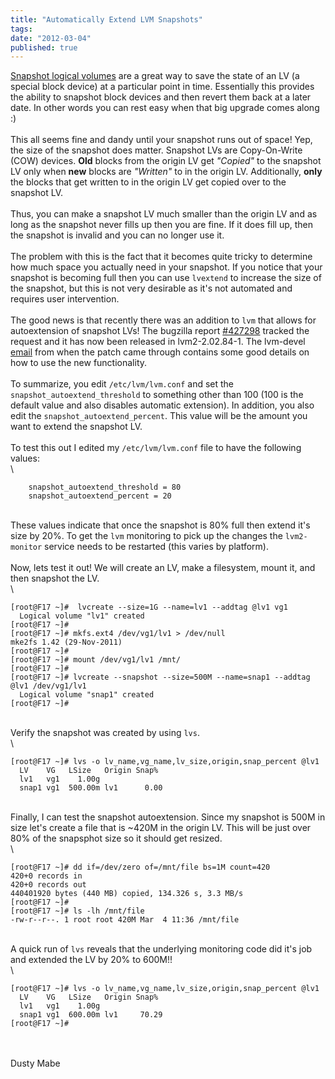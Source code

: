 ```yaml
---
title: "Automatically Extend LVM Snapshots"
tags:
date: "2012-03-04"
published: true
---
```


[Snapshot logical
volumes](http://tldp.org/HOWTO/LVM-HOWTO/snapshotintro.html) are a great
way to save the state of an LV (a special block device) at a particular
point in time. Essentially this provides the ability to snapshot block
devices and then revert them back at a later date. In other words you
can rest easy when that big upgrade comes along :)\
\
This all seems fine and dandy until your snapshot runs out of space!
Yep, the size of the snapshot does matter. Snapshot LVs are
Copy-On-Write (COW) devices. **Old** blocks from the origin LV get
*"Copied"* to the snapshot LV only when **new** blocks are *"Written"*
to in the origin LV. Additionally, **only** the blocks that get written
to in the origin LV get copied over to the snapshot LV.\
\
Thus, you can make a snapshot LV much smaller than the origin LV and as
long as the snapshot never fills up then you are fine. If it does fill
up, then the snapshot is invalid and you can no longer use it.\
\
The problem with this is the fact that it becomes quite tricky to
determine how much space you actually need in your snapshot. If you
notice that your snapshot is becoming full then you can use `lvextend`
to increase the size of the snapshot, but this is not very desirable as
it's not automated and requires user intervention.\
\
The good news is that recently there was an addition to `lvm` that
allows for autoextension of snapshot LVs! The bugzilla report
[#427298](https://bugzilla.redhat.com/show_bug.cgi?id=427298) tracked the
request and it has now been released in lvm2-2.02.84-1. The lvm-devel
[email](http://www.redhat.com/archives/lvm-devel/2010-October/msg00010.html)
from when the patch came through contains some good details on how to
use the new functionality.\
\
To summarize, you edit `/etc/lvm/lvm.conf` and set the
`snapshot_autoextend_threshold` to something other than 100 (100 is the
default value and also disables automatic extension). In addition, you
also edit the `snapshot_autoextend_percent`. This value will be the
amount you want to extend the snapshot LV.\
\
To test this out I edited my `/etc/lvm/lvm.conf` file to have the
following values:\
\

```nohighlight
    snapshot_autoextend_threshold = 80
    snapshot_autoextend_percent = 20
```

\
These values indicate that once the snapshot is 80% full then extend
it's size by 20%. To get the `lvm` monitoring to pick up the changes the
`lvm2-monitor` service needs to be restarted (this varies by platform).\
\
Now, lets test it out! We will create an LV, make a filesystem, mount
it, and then snapshot the LV.\
\

```nohighlight
[root@F17 ~]#  lvcreate --size=1G --name=lv1 --addtag @lv1 vg1
  Logical volume "lv1" created
[root@F17 ~]#
[root@F17 ~]# mkfs.ext4 /dev/vg1/lv1 > /dev/null
mke2fs 1.42 (29-Nov-2011)
[root@F17 ~]#
[root@F17 ~]# mount /dev/vg1/lv1 /mnt/
[root@F17 ~]#
[root@F17 ~]# lvcreate --snapshot --size=500M --name=snap1 --addtag @lv1 /dev/vg1/lv1
  Logical volume "snap1" created
[root@F17 ~]#
```

\
Verify the snapshot was created by using `lvs`.\
\

```nohighlight
[root@F17 ~]# lvs -o lv_name,vg_name,lv_size,origin,snap_percent @lv1
  LV    VG   LSize   Origin Snap%
  lv1   vg1    1.00g
  snap1 vg1  500.00m lv1      0.00
```

\
Finally, I can test the snapshot autoextension. Since my snapshot is
500M in size let's create a file that is \~420M in the origin LV. This
will be just over 80% of the snapsphot size so it should get resized.\
\

```nohighlight
[root@F17 ~]# dd if=/dev/zero of=/mnt/file bs=1M count=420
420+0 records in
420+0 records out
440401920 bytes (440 MB) copied, 134.326 s, 3.3 MB/s
[root@F17 ~]#
[root@F17 ~]# ls -lh /mnt/file
-rw-r--r--. 1 root root 420M Mar  4 11:36 /mnt/file
```

\
A quick run of `lvs` reveals that the underlying monitoring code did
it's job and extended the LV by 20% to 600M!!\
\

```nohighlight
[root@F17 ~]# lvs -o lv_name,vg_name,lv_size,origin,snap_percent @lv1
  LV    VG   LSize   Origin Snap%
  lv1   vg1    1.00g
  snap1 vg1  600.00m lv1     70.29
[root@F17 ~]#
```

\
\
Dusty Mabe
